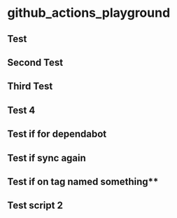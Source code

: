 # github_actions_playground

## Test

## Second Test

## Third Test

## Test 4

## Test if for dependabot

## Test if sync again

## Test if on tag named something\*\*

## Test script 2
